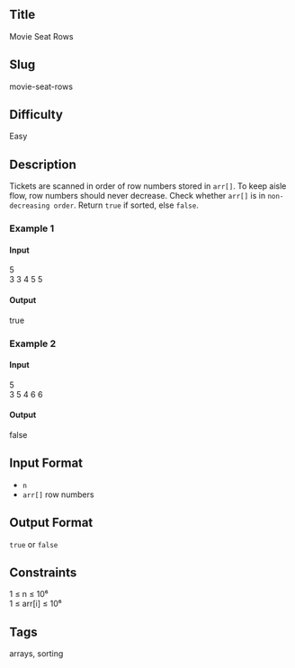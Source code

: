 ## Title
Movie Seat Rows

## Slug
movie-seat-rows

## Difficulty
Easy

## Description
Tickets are scanned in order of row numbers stored in `arr[]`. To keep aisle flow, row numbers should never decrease. Check whether `arr[]` is in `non-decreasing order`. Return `true` if sorted, else `false`.

### Example 1
#### Input
5  
3 3 4 5 5
#### Output
true

### Example 2
#### Input
5  
3 5 4 6 6
#### Output
false

## Input Format
- `n`  
- `arr[]` row numbers

## Output Format
`true` or `false`

## Constraints
1 ≤ n ≤ 10⁶  
1 ≤ arr[i] ≤ 10⁶

## Tags
arrays, sorting
